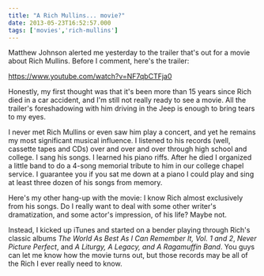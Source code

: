 ```yaml
---
title: "A Rich Mullins... movie?"
date: 2013-05-23T16:52:57.000
tags: ['movies','rich-mullins']
---
```


Matthew Johnson alerted me yesterday to the trailer that's out for a movie about Rich Mullins. Before I comment, here's the trailer:

https://www.youtube.com/watch?v=NF7qbCTFja0

Honestly, my first thought was that it's been more than 15 years since Rich died in a car accident, and I'm still not really ready to see a movie. All the trailer's foreshadowing with him driving in the Jeep is enough to bring tears to my eyes.

I never met Rich Mullins or even saw him play a concert, and yet he remains my most significant musical influence. I listened to his records (well, cassette tapes and CDs) over and over and over through high school and college. I sang his songs. I learned his piano riffs. After he died I organized a little band to do a 4-song memorial tribute to him in our college chapel service. I guarantee you if you sat me down at a piano I could play and sing at least three dozen of his songs from memory.

Here's my other hang-up with the movie: I know Rich almost exclusively from his songs. Do I really want to deal with some other writer's dramatization, and some actor's impression, of his life? Maybe not.

Instead, I kicked up iTunes and started on a bender playing through Rich's classic albums _The World As Best As I Can Remember It, Vol. 1 and 2_, _Never Picture Perfect_, and _A Liturgy, A Legacy, and A Ragamuffin Band_. You guys can let me know how the movie turns out, but those records may be all of the Rich I ever really need to know.
